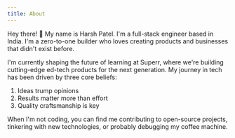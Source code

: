 ```yaml
---
title: About
---
```


Hey there! 👋 My name is Harsh Patel. I'm a full-stack engineer based in India. I'm a zero-to-one builder who loves creating products and businesses that didn't exist before.

I'm currently shaping the future of learning at Superr, where we're building cutting-edge ed-tech products for the next generation. My journey in tech has been driven by three core beliefs:

1. Ideas trump opinions
2. Results matter more than effort
3. Quality craftsmanship is key

When I'm not coding, you can find me contributing to open-source projects, tinkering with new technologies, or probably debugging my coffee machine.